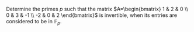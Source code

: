 Determine the primes $p$ such that the matrix $A=\begin{bmatrix}
   1 & 2 & 0  \\
   0 & 3 & -1  \\
   -2 & 0 & 2  
\end{bmatrix}$ 
is invertible, when its entries are considered to be in $\mathbb{F}_p$.